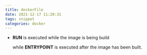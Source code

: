 ```yaml
---
title: dockerFile
date: 2021-12-17 11:20:31
tags: snippet
categories: docker
---
```


- **RUN** is executed while the image is being build

  while **ENTRYPOINT** is executed after the image has been built.

